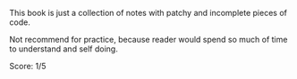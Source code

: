 
This book is just a collection of notes with patchy and incomplete pieces of code.

Not recommend for practice, because reader would spend so much of time to understand and self doing.

Score: 1/5
